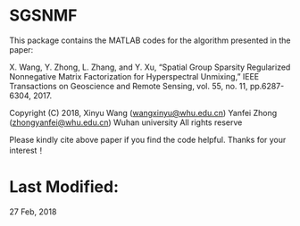 # SGSNMF

This package contains the MATLAB codes for the algorithm presented in the paper:

X. Wang, Y. Zhong, L. Zhang, and Y. Xu, “Spatial Group Sparsity Regularized Nonnegative Matrix Factorization for Hyperspectral Unmixing,” IEEE Transactions on Geoscience and Remote Sensing, vol. 55, no. 11, pp.6287-6304, 2017.

Copyright (C) 2018, Xinyu Wang (wangxinyu@whu.edu.cn)
                    Yanfei Zhong (zhongyanfei@whu.edu.cn)
                    Wuhan university
                    All rights reserve

Please kindly cite above paper if you find the code helpful. Thanks for your interest！

# Last Modified:
27 Feb, 2018
